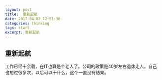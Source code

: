 ```yaml
---
layout: post
title:  重新起航
date: 2017-04-02 12:51:30
categories: thinking
tags: start
excerpt: 重新起航
---
```


重新起航
------
工作已经十余载，在IT也算是个老人了。公司的政策是40岁左右退休走人。自己也想过很多次，以后可以干什么，这个一直没有结果。
